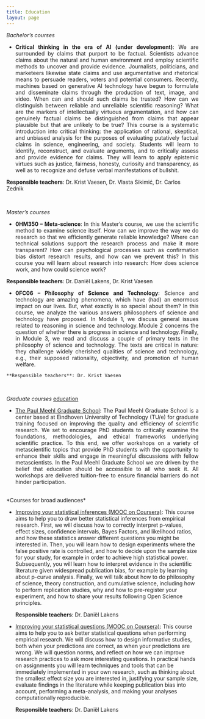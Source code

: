 ```yaml
---
title: Education
layout: page
---
```


*Bachelor’s courses* 

<div style="text-align: justify;">
  <ul>
  <li><strong>Critical thinking in the era of AI (under development)</strong>: We are surrounded by claims that purport to be factual. Scientists advance claims about the natural and human environment and employ scientific methods to uncover and provide evidence. Journalists, politicians, and marketeers likewise state claims and use argumentative and rhetorical means to persuade readers, voters and potential consumers. Recently, machines based on generative AI technology have begun to formulate and disseminate claims through the production of text, image, and video. When can and should such claims be trusted? How can we distinguish between reliable and unreliable scientific reasoning? What are the markers of intellectually virtuous argumentation, and how can genuinely factual claims be distinguished from claims that appear plausible but that are unlikely to be true? This course is a systematic introduction into critical thinking: the application of rational, skeptical, and unbiased analysis for the purposes of evaluating putatively factual claims in science, engineering, and society. Students will learn to identify, reconstruct, and evaluate arguments, and to critically assess and provide evidence for claims. They will learn to apply epistemic virtues such as justice, fairness, honesty, curiosity and transparency, as well as to recognize and defuse verbal manifestations of bullshit.</li></ul></div>
  
   **Responsible teachers**: Dr. Krist Vaesen, Dr. Vlasta Sikimić, Dr. Carlos Zednik

  <br>
  
*Master’s courses* 

<div style="text-align: justify;">
  <ul>
    <li><strong>0HM350 – Meta-science</strong>: In this Master’s course, we use the scientific method to examine science itself. How can we improve the way we do research so that we efficiently generate reliable knowledge? Where can technical solutions support the research process and make it more transparent? How can psychological processes such as confirmation bias distort research results, and how can we prevent this? In this course you will learn about research into research: How does science work, and how could science work?</li></ul></div>
  
   **Responsible teachers**: Dr. Daniël Lakens, Dr. Krist Vaesen

<div style="text-align: justify;">
  <ul>
  <li><strong>0FC06 – Philosophy of Science and Technology</strong>: Science and technology are amazing phenomena, which have (had) an enormous impact on our lives. But, what exactly is so special about them? In this course, we analyze the various answers philosophers of science and technology have proposed. In Module 1, we discuss general issues related to reasoning in science and technology. Module 2 concerns the question of whether there is progress in science and technology. Finally, in Module 3, we read and discuss a couple of primary texts in the philosophy of science and technology. The texts are critical in nature: they challenge widely cherished qualities of science and technology, e.g., their supposed rationality, objectivity, and promotion of human welfare.</li></ul></div>
  
    **Responsible teachers**: Dr. Krist Vaesen

<br>

*Graduate courses* 
<a href="education" title="Education">education</a>
<div style="text-align: justify;">
  <ul>
  <li><a href="https://paulmeehlschool.github.io/"> The Paul Meehl Graduate School</a>: The Paul Meehl Graduate School is a center based at Eindhoven University of Technology (TU/e) for graduate training focused on improving the quality and efficiency of scientific research. We set to encourage PhD students to critically examine the foundations, methodologies, and ethical frameworks underlying scientific practice. To this end, we offer workshops on a variety of metascientific topics that provide PhD students with the opportunity to enhance their skills and engage in meaningful discussions with fellow metascientists. In the Paul Meehl Graduate School we are driven by the belief that education should be accessible to all who seek it. All workshops are delivered tuition-free to ensure financial barriers do not hinder participation. </li></ul></div>

<br>
*Courses for broad audiences*

- [Improving your statistical inferences (MOOC on Coursera)](https://www.coursera.org/learn/statistical-inferences): This course aims to help you to draw better statistical inferences from empirical research. First, we will discuss how to correctly interpret p-values, effect sizes, confidence intervals, Bayes Factors, and likelihood ratios, and how these statistics answer different questions you might be interested in. Then, you will learn how to design experiments where the false positive rate is controlled, and how to decide upon the sample size for your study, for example in order to achieve high statistical power. Subsequently, you will learn how to interpret evidence in the scientific literature given widespread publication bias, for example by learning about p-curve analysis. Finally, we will talk about how to do philosophy of science, theory construction, and cumulative science, including how to perform replication studies, why and how to pre-register your experiment, and how to share your results following Open Science principles. 

  **Responsible teachers**: Dr. Daniël Lakens 

- [Improving your statistical questions (MOOC on Coursera)](https://www.coursera.org/learn/improving-statistical-questions): This course aims to help you to ask better statistical questions when performing empirical research. We will discuss how to design informative studies, both when your predictions are correct, as when your predictions are wrong. We will question norms, and reflect on how we can improve research practices to ask more interesting questions. In practical hands on assignments you will learn techniques and tools that can be immediately implemented in your own research, such as thinking about the smallest effect size you are interested in, justifying your sample size, evaluate findings in the literature while keeping publication bias into account, performing a meta-analysis, and making your analyses computationally reproducible. 

  **Responsible teachers**: Dr. Daniël Lakens 
